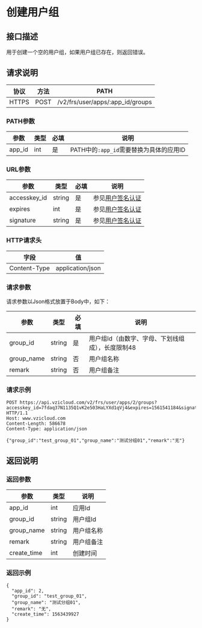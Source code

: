 # 创建用户组

## 接口描述

用于创建一个空的用户组，如果用户组已存在，则返回错误。

## 请求说明

协议 | 方法 | PATH 
---|---|---
HTTPS | POST | /v2/frs/user/apps/:app_id/groups

### PATH参数

参数 | 类型 | 必填 | 说明
---|---|---|---
app_id | int | 是 | PATH中的`:app_id`需要替换为具体的应用ID

### URL参数

参数 | 类型 | 必填 | 说明
---|---|---|---
accesskey_id | string | 是 | 参见[用户签名认证](/SIGNATURE.md)
expires | int | 是 | 参见[用户签名认证](/SIGNATURE.md)
signature | string | 是 | 参见[用户签名认证](/SIGNATURE.md)

### HTTP请求头

字段 | 值
---|---
Content-Type | application/json

### 请求参数

请求参数以Json格式放置于Body中，如下：

参数 | 类型 | 必填 | 说明 
---|---|---|---
group_id | string | 是 | 用户组Id（由数字、字母、下划线组成），长度限制48
group_name | string | 否 | 用户组名称
remark | string | 否 | 用户组备注

### 请求示例

```
POST https://api.vzicloud.com/v2/frs/user/apps/2/groups?accesskey_id=7fdaq37N1135Q1vK2e503HaLYXd1qVj4&expires=1561541184&signature=mF28sM7%2Fv5arqt4gRO7XLipdKDM%3D HTTP/1.1
Host: www.vzicloud.com
Content-Length: 586678
Content-Type: application/json

{"group_id":"test_group_01","group_name":"测试分组01","remark":"无"}
```

## 返回说明

### 返回参数

参数 | 类型 | 说明
---|---|---
app_id | int | 应用Id
group_id | string | 用户组Id
group_name | string | 用户组名称
remark | string | 用户组备注
create_time | int | 创建时间

### 返回示例

```
{
  "app_id": 2,
  "group_id": "test_group_01",
  "group_name": "测试分组01",
  "remark": "无",
  "create_time": 1563439927
}
```
